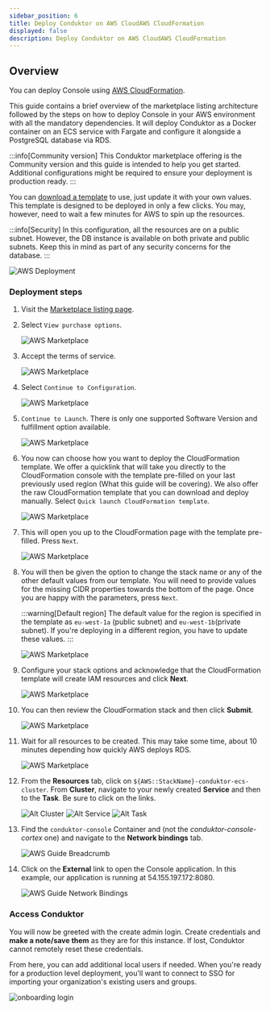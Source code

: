 ```yaml
---
sidebar_position: 6
title: Deploy Conduktor on AWS CloudAWS CloudFormation
displayed: false
description: Deploy Conduktor on AWS CloudAWS CloudFormation
---
```


## Overview

You can deploy Console using [AWS CloudFormation](https://aws.amazon.com/cloudformation/).

This guide contains a brief overview of the marketplace listing architecture followed by the steps on how to deploy Console in your AWS environment with all the mandatory dependencies. It will deploy Conduktor as a Docker container on an ECS service with Fargate and configure it alongside a PostgreSQL database via RDS.

:::info[Community version]
This Conduktor marketplace offering is the Community version and this guide is intended to help you get started. Additional configurations might be required to ensure your deployment is production ready.
:::

You can [download a template](https://conduktor-marketplace.s3.us-east-1.amazonaws.com/templates/full_template/conduktor-console_full-template-latest.yaml) to use, just update it with your own values. This template is designed to be deployed in only a few clicks. You may, however, need to wait a few minutes for AWS to spin up the resources.

:::info[Security]
In this configuration, all the resources are on a public subnet. However, the DB instance is available on both private and public subnets. Keep this in mind as part of any security concerns for the database.
:::

![AWS Deployment](/guides/conduktor.ecs.png)

### Deployment steps

1. Visit the [Marketplace listing page](https://aws.amazon.com/marketplace/pp/prodview-xjv65ie5rjtxu).

2. Select `View purchase options`.

    ![AWS Marketplace](/guides/aws-marketplace-1.png)

3. Accept the terms of service.

    ![AWS Marketplace](/guides/aws-marketplace-2.png)

4. Select `Continue to Configuration`.

    ![AWS Marketplace](/guides/aws-marketplace-3.png)

5. `Continue to Launch`. There is only one supported Software Version and fulfillment option available.

    ![AWS Marketplace](/guides/aws-marketplace-4.png)

6. You now can choose how you want to deploy the CloudFormation template. We offer a quicklink that will take you directly to the CloudFormation console with the template pre-filled on your last previously used region (What this guide will be covering). We also offer the raw CloudFormation template that you can download and deploy manually. Select `Quick launch CloudFormation template`.

    ![AWS Marketplace](/guides/aws-marketplace-5.png)

7. This will open you up to the CloudFormation page with the template pre-filled. Press `Next`.

    ![AWS Marketplace](/guides/aws-marketplace-6.png)

8. You will then be given the option to change the stack name or any of the other default values from our template. You will need to provide values for the missing CIDR properties towards the bottom of the page. Once you are happy with the parameters, press `Next`.

    :::warning[Default region]
    The default value for the region is specified in the template as `eu-west-1a` (public subnet) and `eu-west-1b`(private subnet). If you're deploying in a different region, you have to update these values.
    :::

    ![AWS Marketplace](/guides/aws-marketplace-7.png)

9. Configure your stack options and acknowledge that the CloudFormation template will create IAM resources and click **Next**.

    ![AWS Marketplace](/guides/aws-marketplace-8.png)

10. You can then review the CloudFormation stack and then click **Submit**.

    ![AWS Marketplace](/guides/aws-marketplace-9.png)

11. Wait for all resources to be created. This may take some time, about 10 minutes depending how quickly AWS deploys RDS.

    ![AWS Marketplace](/guides/aws-marketplace-10.png)

12. From the **Resources** tab, click on `${AWS::StackName}-conduktor-ecs-cluster`. From **Cluster**, navigate to your newly created **Service** and then to the **Task**. Be sure to click on the links.  

    ![Alt Cluster](/guides/aws-marketplace-11.png)
    ![Alt Service](/guides/aws-marketplace-12.png)
    ![Alt Task](/guides/aws-marketplace-13.png)

13. Find the `conduktor-console` Container and (not the *conduktor-console-cortex* one) and navigate to the **Network bindings** tab.

    ![AWS Guide Breadcrumb](/guides/aws-marketplace-14.png)

14. Click on the **External** link to open the Console application. In this example, our application is running at 54.155.197.172:8080.

    ![AWS Guide Network Bindings](/guides/aws-marketplace-15.png)

### Access Conduktor

You will now be greeted with the create admin login. Create credentials and **make a note/save them** as they are for this instance. If lost, Conduktor cannot remotely reset these credentials.

From here, you can add additional local users if needed. When you're ready for a production level deployment, you'll want to connect to SSO for importing your organization's existing users and groups.

![onboarding login](/guides/login.png)
